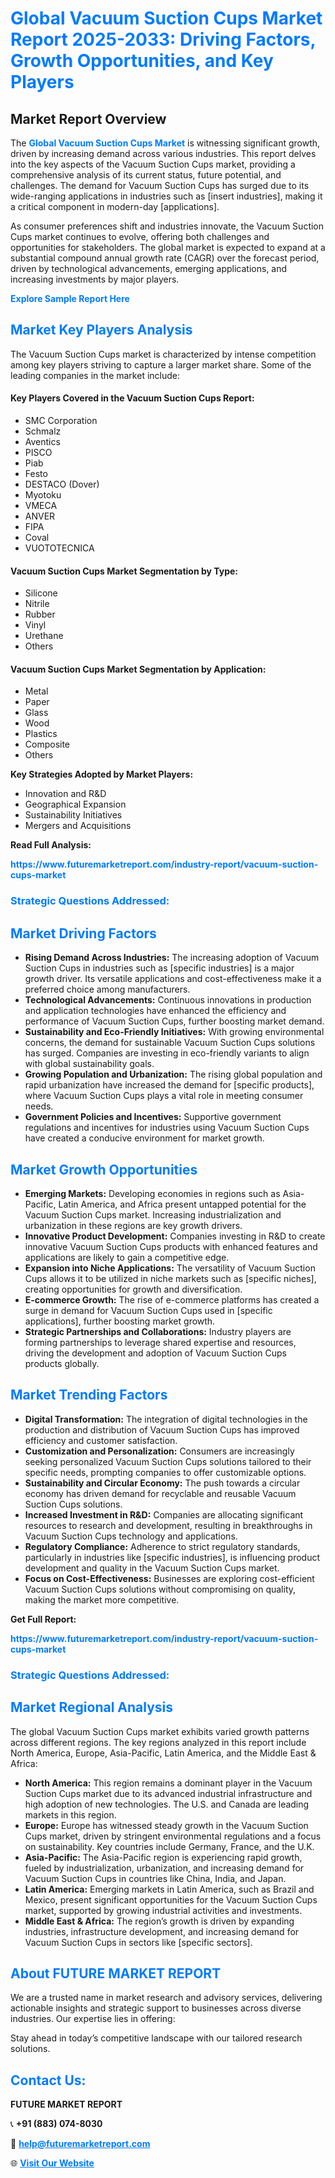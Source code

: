 <h1 style="color: #007BFF;">Global Vacuum Suction Cups Market Report 2025-2033: Driving Factors, Growth Opportunities, and Key Players</h1>

<section id="overview">
<h2>Market Report Overview</h2>
<p>The <a href="https://www.futuremarketreport.com/industry-report/vacuum-suction-cups-market" style="color: #007BFF; text-decoration: none;"><strong>Global Vacuum Suction Cups Market</strong></a> is witnessing significant growth, driven by increasing demand across various industries. This report delves into the key aspects of the Vacuum Suction Cups market, providing a comprehensive analysis of its current status, future potential, and challenges. The demand for Vacuum Suction Cups has surged due to its wide-ranging applications in industries such as [insert industries], making it a critical component in modern-day [applications].</p>
<p>As consumer preferences shift and industries innovate, the Vacuum Suction Cups market continues to evolve, offering both challenges and opportunities for stakeholders. The global market is expected to expand at a substantial compound annual growth rate (CAGR) over the forecast period, driven by technological advancements, emerging applications, and increasing investments by major players.</p>
</section>

<section id="overview">
<p><a href="https://www.futuremarketreport.com/request-sample/reportId=97056" style="color: #007BFF; text-decoration: none;"><strong>Explore Sample Report Here</strong></a></p>
</section>

<section id="key-players">
<h2 style="color: #007BFF;">Market Key Players Analysis</h2>
<p>The Vacuum Suction Cups market is characterized by intense competition among key players striving to capture a larger market share. Some of the leading companies in the market include:</p>
<h4>Key Players Covered in the Vacuum Suction Cups Report:</h4>
<ul><li>SMC Corporation</li><li>Schmalz</li><li>Aventics</li><li>PISCO</li><li>Piab</li><li>Festo</li><li>DESTACO (Dover)</li><li>Myotoku</li><li>VMECA</li><li>ANVER</li><li>FIPA</li><li>Coval</li><li>VUOTOTECNICA</li></ul>
<h4>Vacuum Suction Cups Market Segmentation by Type:</h4>
<ul><li>Silicone</li><li>Nitrile</li><li>Rubber</li><li>Vinyl</li><li>Urethane</li><li>Others</li></ul>

<h4>Vacuum Suction Cups Market Segmentation by Application:</h4>
<ul><li>Metal</li><li>Paper</li><li>Glass</li><li>Wood</li><li>Plastics</li><li>Composite</li><li>Others</li></ul>
<p><strong>Key Strategies Adopted by Market Players:</strong></p>
<ul>
<li>Innovation and R&D</li>
<li>Geographical Expansion</li>
<li>Sustainability Initiatives</li>
<li>Mergers and Acquisitions</li>
</ul>
</section>

<section>
<p><strong>Read Full Analysis: </strong></p><a href="https://www.futuremarketreport.com/industry-report/vacuum-suction-cups-market" style="color: #007BFF; text-decoration: none;"><strong>https://www.futuremarketreport.com/industry-report/vacuum-suction-cups-market</strong></a>
<h3 style="color: #007BFF;">Strategic Questions Addressed:</h3>
</section>

<section id="driving-factors">
<h2 style="color: #007BFF;">Market Driving Factors</h2>
<ul>
<li><strong>Rising Demand Across Industries:</strong> The increasing adoption of Vacuum Suction Cups in industries such as [specific industries] is a major growth driver. Its versatile applications and cost-effectiveness make it a preferred choice among manufacturers.</li>
<li><strong>Technological Advancements:</strong> Continuous innovations in production and application technologies have enhanced the efficiency and performance of Vacuum Suction Cups, further boosting market demand.</li>
<li><strong>Sustainability and Eco-Friendly Initiatives:</strong> With growing environmental concerns, the demand for sustainable Vacuum Suction Cups solutions has surged. Companies are investing in eco-friendly variants to align with global sustainability goals.</li>
<li><strong>Growing Population and Urbanization:</strong> The rising global population and rapid urbanization have increased the demand for [specific products], where Vacuum Suction Cups plays a vital role in meeting consumer needs.</li>
<li><strong>Government Policies and Incentives:</strong> Supportive government regulations and incentives for industries using Vacuum Suction Cups have created a conducive environment for market growth.</li>
</ul>
</section>

<section id="growth-opportunities">
<h2 style="color: #007BFF;">Market Growth Opportunities</h2>
<ul>
<li><strong>Emerging Markets:</strong> Developing economies in regions such as Asia-Pacific, Latin America, and Africa present untapped potential for the Vacuum Suction Cups market. Increasing industrialization and urbanization in these regions are key growth drivers.</li>
<li><strong>Innovative Product Development:</strong> Companies investing in R&D to create innovative Vacuum Suction Cups products with enhanced features and applications are likely to gain a competitive edge.</li>
<li><strong>Expansion into Niche Applications:</strong> The versatility of Vacuum Suction Cups allows it to be utilized in niche markets such as [specific niches], creating opportunities for growth and diversification.</li>
<li><strong>E-commerce Growth:</strong> The rise of e-commerce platforms has created a surge in demand for Vacuum Suction Cups used in [specific applications], further boosting market growth.</li>
<li><strong>Strategic Partnerships and Collaborations:</strong> Industry players are forming partnerships to leverage shared expertise and resources, driving the development and adoption of Vacuum Suction Cups products globally.</li>
</ul>
</section>

<section id="trending-factors">
<h2 style="color: #007BFF;">Market Trending Factors</h2>
<ul>
<li><strong>Digital Transformation:</strong> The integration of digital technologies in the production and distribution of Vacuum Suction Cups has improved efficiency and customer satisfaction.</li>
<li><strong>Customization and Personalization:</strong> Consumers are increasingly seeking personalized Vacuum Suction Cups solutions tailored to their specific needs, prompting companies to offer customizable options.</li>
<li><strong>Sustainability and Circular Economy:</strong> The push towards a circular economy has driven demand for recyclable and reusable Vacuum Suction Cups solutions.</li>
<li><strong>Increased Investment in R&D:</strong> Companies are allocating significant resources to research and development, resulting in breakthroughs in Vacuum Suction Cups technology and applications.</li>
<li><strong>Regulatory Compliance:</strong> Adherence to strict regulatory standards, particularly in industries like [specific industries], is influencing product development and quality in the Vacuum Suction Cups market.</li>
<li><strong>Focus on Cost-Effectiveness:</strong> Businesses are exploring cost-efficient Vacuum Suction Cups solutions without compromising on quality, making the market more competitive.</li>
</ul>
</section>

<section>
<p><strong>Get Full Report: </strong></p><a href="https://www.futuremarketreport.com/industry-report/vacuum-suction-cups-market" style="color: #007BFF; text-decoration: none;"><strong>https://www.futuremarketreport.com/industry-report/vacuum-suction-cups-market</strong></a>
<h3 style="color: #007BFF;">Strategic Questions Addressed:</h3>
</section>


<section id="regional-analysis">
<h2 style="color: #007BFF;">Market Regional Analysis</h2>
<p>The global Vacuum Suction Cups market exhibits varied growth patterns across different regions. The key regions analyzed in this report include North America, Europe, Asia-Pacific, Latin America, and the Middle East & Africa:</p>
<ul>
<li><strong>North America:</strong> This region remains a dominant player in the Vacuum Suction Cups market due to its advanced industrial infrastructure and high adoption of new technologies. The U.S. and Canada are leading markets in this region.</li>
<li><strong>Europe:</strong> Europe has witnessed steady growth in the Vacuum Suction Cups market, driven by stringent environmental regulations and a focus on sustainability. Key countries include Germany, France, and the U.K.</li>
<li><strong>Asia-Pacific:</strong> The Asia-Pacific region is experiencing rapid growth, fueled by industrialization, urbanization, and increasing demand for Vacuum Suction Cups in countries like China, India, and Japan.</li>
<li><strong>Latin America:</strong> Emerging markets in Latin America, such as Brazil and Mexico, present significant opportunities for the Vacuum Suction Cups market, supported by growing industrial activities and investments.</li>
<li><strong>Middle East & Africa:</strong> The region’s growth is driven by expanding industries, infrastructure development, and increasing demand for Vacuum Suction Cups in sectors like [specific sectors].</li>
</ul>
</section>

<footer>
<h2 style="color: #007BFF;">About FUTURE MARKET REPORT</h2>
<p>We are a trusted name in market research and advisory services, delivering actionable insights and strategic support to businesses across diverse industries. Our expertise lies in offering:</p>

<p>Stay ahead in today’s competitive landscape with our tailored research solutions.</p>

<h2 style="color: #007BFF;">Contact Us:</h2>
<p><strong>FUTURE MARKET REPORT</strong></p>
<p>📞 <strong>+91 (883) 074-8030</strong></p>
<p>📧 <strong><a href="mailto:help@futuremarketreport.com" style="color: #007BFF;">help@futuremarketreport.com</a></strong></p>
<p>🌐 <strong><a href="https://www.futuremarketreport.com/" style="color: #007BFF;">Visit Our Website</a></strong></p>
</footer>